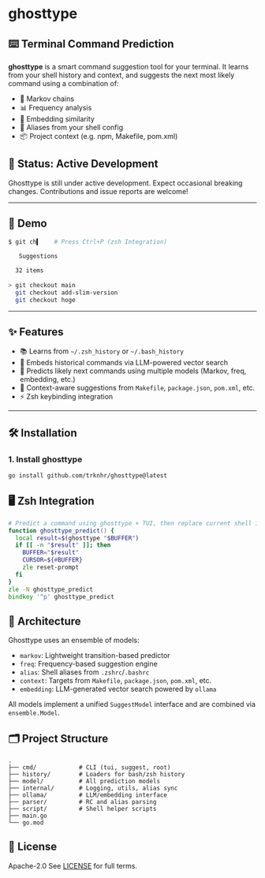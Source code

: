 # ghosttype

## ⌨️ Terminal Command Prediction

**ghosttype** is a smart command suggestion tool for your terminal.
It learns from your shell history and context, and suggests the next most likely command using a combination of:

* 🔁 Markov chains
* 📊 Frequency analysis
* 🧠 Embedding similarity
* 💾 Aliases from your shell config
* 📦 Project context (e.g. npm, Makefile, pom.xml)

## 🚧 Status: Active Development

Ghosttype is still under active development.
Expect occasional breaking changes. Contributions and issue reports are welcome!

---

## 🚀 Demo

```zsh
$ git ch▍    # Press Ctrl+P (zsh Integration)

   Suggestions                                            
                                                          
  32 items                                                
                                                          
> git checkout main                                       
  git checkout add-slim-version                           
  git checkout hoge                                       
```

---

## ✨ Features

* 📚 Learns from `~/.zsh_history` or `~/.bash_history`
* 🤖 Embeds historical commands via LLM-powered vector search
* 🧠 Predicts likely next commands using multiple models (Markov, freq, embedding, etc.)
* 📂 Context-aware suggestions from `Makefile`, `package.json`, `pom.xml`, etc.
* ⚡ Zsh keybinding integration

---

## 🛠 Installation

### 1. Install ghosttype

```bash
go install github.com/trknhr/ghosttype@latest
```

## 🖥️ Zsh Integration

```zsh
# Predict a command using ghosttype + TUI, then replace current shell input with the selection
function ghosttype_predict() {
  local result=$(ghosttype "$BUFFER")
  if [[ -n "$result" ]]; then
    BUFFER="$result"
    CURSOR=${#BUFFER}
    zle reset-prompt
  fi
}
zle -N ghosttype_predict
bindkey '^p' ghosttype_predict
```

## 🧠 Architecture

Ghosttype uses an ensemble of models:

* `markov`: Lightweight transition-based predictor
* `freq`: Frequency-based suggestion engine
* `alias`: Shell aliases from `.zshrc`/`.bashrc`
* `context`: Targets from `Makefile`, `package.json`, `pom.xml`, etc.
* `embedding`: LLM-generated vector search powered by `ollama`

All models implement a unified `SuggestModel` interface and are combined via `ensemble.Model`.

## 🗂 Project Structure

```
.
├── cmd/            # CLI (tui, suggest, root)
├── history/        # Loaders for bash/zsh history
├── model/          # All prediction models
├── internal/       # Logging, utils, alias sync
├── ollama/         # LLM/embedding interface
├── parser/         # RC and alias parsing
├── script/         # Shell helper scripts
├── main.go
└── go.mod
```


## 📜 License

Apache-2.0
See [LICENSE](./LICENSE) for full terms.
